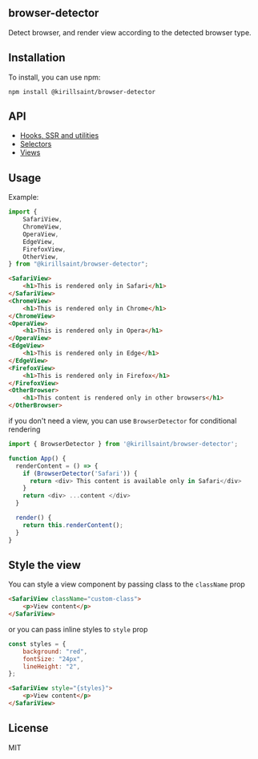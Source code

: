 ## browser-detector

Detect browser, and render view according to the detected browser type.

## Installation

To install, you can use npm:

```
npm install @kirillsaint/browser-detector
```

## API

- [Hooks, SSR and utilities](docs/api.md)
- [Selectors](docs/selectors.md)
- [Views](docs/views.md)

## Usage

Example:

```javascript
import {
	SafariView,
	ChromeView,
	OperaView,
	EdgeView,
	FirefoxView,
	OtherView,
} from "@kirillsaint/browser-detector";
```

```html
<SafariView>
	<h1>This is rendered only in Safari</h1>
</SafariView>
<ChromeView>
	<h1>This is rendered only in Chrome</h1>
</ChromeView>
<OperaView>
	<h1>This is rendered only in Opera</h1>
</OperaView>
<EdgeView>
	<h1>This is rendered only in Edge</h1>
</EdgeView>
<FirefoxView>
	<h1>This is rendered only in Firefox</h1>
</FirefoxView>
<OtherBrowser>
	<h1>This content is rendered only in other browsers</h1>
</OtherBrowser>
```

if you don't need a view, you can use `BrowserDetector` for conditional rendering

```javascript
import { BrowserDetector } from '@kirillsaint/browser-detector';

function App() {
  renderContent = () => {
    if (BrowserDetector('Safari')) {
      return <div> This content is available only in Safari</div>
    }
    return <div> ...content </div>
  }

  render() {
    return this.renderContent();
  }
}
```

## Style the view

You can style a view component by passing class to the `className` prop

```html
<SafariView className="custom-class">
	<p>View content</p>
</SafariView>
```

or you can pass inline styles to `style` prop

```javascript
const styles = {
	background: "red",
	fontSize: "24px",
	lineHeight: "2",
};
```

```html
<SafariView style="{styles}">
	<p>View content</p>
</SafariView>
```

## License

MIT
